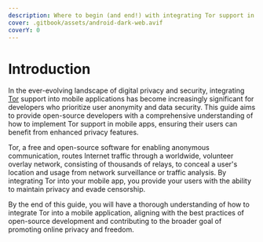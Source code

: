 ```yaml
---
description: Where to begin (and end!) with integrating Tor support in your mobile app
cover: .gitbook/assets/android-dark-web.avif
coverY: 0
---
```


# Introduction

In the ever-evolving landscape of digital privacy and security, integrating [Tor](what-is-tor.md) support into mobile applications has become increasingly significant for developers who prioritize user anonymity and data security. This guide aims to provide open-source developers with a comprehensive understanding of how to implement Tor support in mobile apps, ensuring their users can benefit from enhanced privacy features.

Tor, a free and open-source software for enabling anonymous communication, routes Internet traffic through a worldwide, volunteer overlay network, consisting of thousands of relays, to conceal a user's location and usage from network surveillance or traffic analysis. By integrating Tor into your mobile app, you provide your users with the ability to maintain privacy and evade censorship.

By the end of this guide, you will have a thorough understanding of how to integrate Tor into a mobile application, aligning with the best practices of open-source development and contributing to the broader goal of promoting online privacy and freedom.
